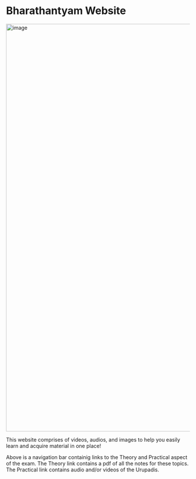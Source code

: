 # Bharathantyam Website

<img width="1115" alt="image" src="https://github.com/dharsh-sakthi/bharathanatyam.github.io/assets/117792973/dea5d7bd-2ab0-4540-8bb6-4df9c21a6e34">

This website comprises of videos, audios, and images to help you easily learn and acquire material in one place!

Above is a navigation bar containig links to the Theory and Practical aspect of the exam. The Theory link contains a pdf of all the notes for these topics. The Practical link contains audio and/or videos of the Urupadis.
